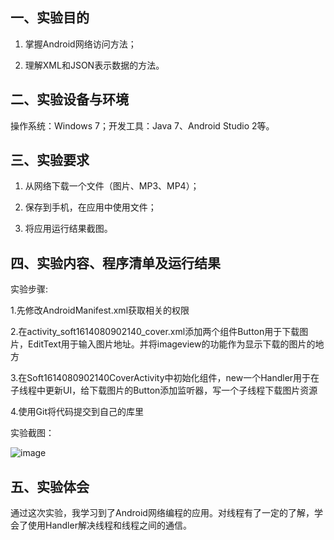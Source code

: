 ## 一、实验目的
1.	掌握Android网络访问方法；

2.	理解XML和JSON表示数据的方法。
## 二、实验设备与环境
操作系统：Windows 7；开发工具：Java 7、Android Studio 2等。
## 三、实验要求
1.	从网络下载一个文件（图片、MP3、MP4）；

2.	保存到手机，在应用中使用文件；

3.	将应用运行结果截图。

## 四、实验内容、程序清单及运行结果
实验步骤:

1.先修改AndroidManifest.xml获取相关的权限

2.在activity_soft1614080902140_cover.xml添加两个组件Button用于下载图片，EditText用于输入图片地址。并将imageview的功能作为显示下载的图片的地方

3.在Soft1614080902140CoverActivity中初始化组件，new一个Handler用于在子线程中更新UI，给下载图片的Button添加监听器，写一个子线程下载图片资源

4.使用Git将代码提交到自己的库里

实验截图：

![image](https://github.com/czwly/android-labs-2018/blob/master/Soft1614080902140/%E5%AE%9E%E9%AA%8C%E5%85%AD.jpg)

## 五、实验体会
通过这次实验，我学习到了Android网络编程的应用。对线程有了一定的了解，学会了使用Handler解决线程和线程之间的通信。
